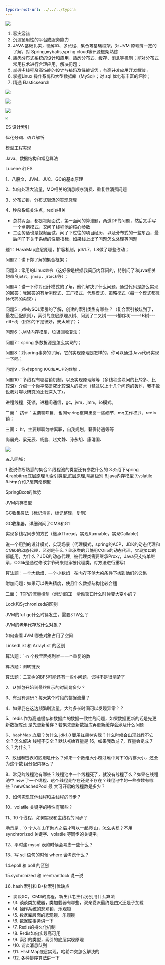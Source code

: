 ```yaml
---
typora-root-url: ../../../typora
---
```


![](/images/tmp/WX20230228-101248.png)

1. 容灾容错
2. 沉淀通用性的平台或服务能力
3. JAVA 基础扎实，理解IO、多线程、集合等基础框架，对 JVM 原理有一定的了解，对 Spring,mybatis,spring cloud等开源框架熟练
4. 熟悉分布式系统的设计和应用，熟悉分布式、缓存、消息等机制；能对分布式常用技术进行合理应用，解决问题；
5. 掌握多线程及高性能的设计与编码及性能调优；有高并发应用开发经验；
6. 掌握Linux 操作系统和大型数据库（MySql）；对 sql 优化有丰富的经验；
7. 精通 Elasticsearch











![](/images/tmp/WX20230228-143955@2x.png)









![](/images/tmp/WX20230301-153140.png)

![](/images/tmp/dcc451da81cb39dbf4ec5473f930602eab183092.webp)



<img src="/images/tmp/WX20230303-211941@2x.png" style="zoom:50%;" />

ES 设计索引

优化分词、语义解析

模型工程实现

Java、数据结构和常见算法

Lucene 和 ES 





1、八股文，JVM、JUC、GC的基本原理

2、如何处理大流量，MQ相关的消息顺序消费、重复性消费问题

3、分布式锁，分布式限流的实现原理

4、秒杀系统关注点，redis相关





- 总共两面，都是视频面试，第一面问的算法题，两道DP的问题，然后又手写一个单例模式，又问了线程池的核心参数
- 二面的话也是视频面试，问了下过往的项目经历，以及分布式的一些东西，最后问了下关于系统的性能指标，如果线上出了问题怎么处理等问题





题1：HashMap底层原理，扩容机制，jdk1.7、1.8做了哪些改动；

问题2：讲下你了解的集合框架；

问题3：常用的Linux命令（这好像是根据我简历内容问的，特别问了和java相关的命令jstat，jmap，jstack等）；

问题4：讲一下你对设计模式的了解，他们解决了什么问题，通过代码是怎么实现的回答：我回答的有单例模式、工厂模式、代理模式、策略模式（每一个模式都具体代码的实现）；

问题5：对MySQL索引的了解，创建的索引类型有哪些？（复合索引被坑到了，最左匹配原则），索引的底层原理从树、问到了二叉树--->排序树--->B树--->B+树（回答的不是很好，我太难了）； 

问题6：JVM内存模型，垃圾回收算法；

问题7：spring 多数据源是怎么实现的；

问题8：对spring事务的了解，它的实现原理是怎样的，你可以通过Java代码实现一下吗；

问题9：你对spring IOC和AOP的理解；

问题10：多线程有哪些锁机制，以及实现原理等等（多线程这块问的比较多、比较深）介绍一个你平常研究比较深入的技术（经过以上十几个问题的轰炸，我不敢说我对哪块研究的比较深入了）。



进程线程，死锁，进程间通信，gc，jvm，jmm，io模式。 

二面： 技术：主要聊项目，也问spring框架里面一些细节，mq工作模式，redis锁；

 三面： hr，主要聊聊为啥离职，自我规划，薪资待遇等等



尚晨光、梁元辰、杨鹏、赵文静、孙永胡、康清国、



![](/images/tmp/WX20230304-164846.png)







五八同城：

1.说说你所熟悉的集合 2.线程池的类型还有参数什么的 3.介绍下spring 4.rabbitmq底层原理 5.索引类型,底层原理,隔离级别 6.java内存模型 7.volatile 8.http介绍,7层网络模型



SpringBoot的优势   

 JVM内存模型    

GC收集算法（标记清除，标记整理，复制）    

GC收集器，详细询问了CMS和G1    

实现多线程同步的方式（继承Thread，实现Runnable，实现Callable）    

说一个用到的设计模式，实现场景（代理模式，spring的AOP，JDK的动态代理和CGlib的动态代理，区别是什么？继承类的只能用CGlib的动态代理，实现接口的都能用，为什么？JDK的动态代理，被代理类需要继承Proxy，Java只支持单继承，CGlib是通过修改字节码来继承被代理类，对方法进行重写）    



算法题：一个大数组，一个小数组，在内存不够大的条件下找到他们的交集   

 附加问题：如果可以丢失精度，使用什么数据结构比较合适



二面：    TCP的流量控制（滑动窗口）    滑动窗口什么时候变大变小的？    

Lock和Sychronized的区别   

 JVM的full gc什么时候发生，需要STW么？    

JVM的老年代存放什么对象？   

 如何查看 JVM 哪些对象占用了空间    

LinkedList 和 ArrayList 的区别    

算法题：1-n 个数里面找到唯一一个重复的数    

算法题：倒转链表    

算法题：二叉树的BFS可能还有一些小问题，记得不是很清楚了



2、从抓包开始到最终显示的时间是多少？ 

 3、有没有调研？每天某个时段的数据流量？

 4、如果我在这边频繁刷流量，大约多长时间可以发现异常？？ 

 5、redis 作为高速缓存和数据库的数据一致性的问题，如果数据更新的话是先更新数据库还 是先更新缓存？若果先更新数据库再更新缓存会涉及什么问题

 6、hashMap 底层？为什么 jdk1.8 要用红黑树实现？什么时候会出现线程不安全？怎么解决 线程不安全？默认初始容量是 16，如果我改成 7，容量会变成 7 么？为什么？ 

 7、数组和链表的区别是什么？如果一个数组大小超过堆中剩下的内存大小，还会为这个数 组分配内存么？ 

 8、常见的线程池有哪些？线程池中一个线程死了，就没有线程了么？如果在线程池中 new 了一个线程，这个线程是存在还是不存在？线程池中的一些参数有哪些？newCachedPool 最 大可开启的线程数是多少？ 

 9、如何实现其他线程和主线程的同步？ 

 10、volatile 关键字的特性有哪些？ 

 11、10 个线程，如何实现和主线程的同步？

场景是：10 个人在山下聚齐之后才可以一起爬 山，怎么实现？不用 synchronized 关键字、volatile 等同步的关键字。 

 12、平时建 mysql 表的时候会考虑一些什么？ 

 13、写 sql 语句的时候 where 会考虑什么？ 

 14.epoll 和 poll 的区别 

 15.sychronized 和 reentrantlock 说一说 

16. hash 索引和 B+树索引优缺点



-  谈谈GC，CMS的流程，新生代老生代分别用什么算法 
-  \3. 谈谈类加载器，类加载器有哪些，双亲委派最终是由父还是子加载 
-  \4. 操作系统的悲观锁、乐观锁 
-  \5. 数据库层面的悲观锁、乐观锁
-  \6. 数据库事务讲一下 
-  \7. Redis的持久化机制
-  \8. Redis如何实现高可用 
-  \9. 索引的类型，索引的底层实现原理
-  \10. 谈谈消息队列
-  \11. HashMap底层实现，哈希冲突怎么解决的
-  \12. 各种排序算法讲一下